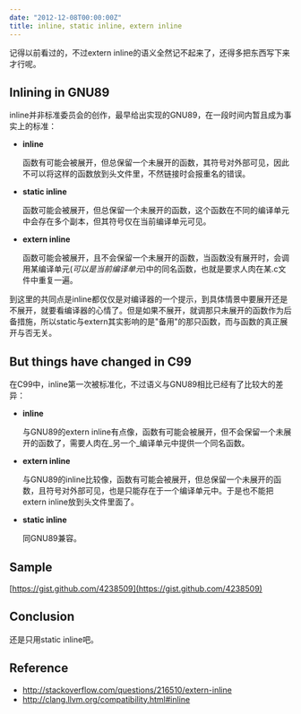 ```yaml
---
date: "2012-12-08T00:00:00Z"
title: inline, static inline, extern inline
---
```


记得以前看过的，不过extern inline的语义全然记不起来了，还得多把东西写下来才行呢。

## Inlining in GNU89

inline并非标准委员会的创作，最早给出实现的GNU89，在一段时间内暂且成为事实上的标准：

+ **inline**

  函数有可能会被展开，但总保留一个未展开的函数，其符号对外部可见，因此不可以将这样的函数放到头文件里，不然链接时会报重名的错误。

+ **static inline**

  函数可能会被展开，但总保留一个未展开的函数，这个函数在不同的编译单元中会存在多个副本，但其符号仅在当前编译单元可见。

+ **extern inline**

  函数可能会被展开，且不会保留一个未展开的函数，当函数没有展开时，会调用某编译单元(_可以是当前编译单元_)中的同名函数，也就是要求人肉在某.c文件中重复一遍。

到这里的共同点是inline都仅仅是对编译器的一个提示，到具体情景中要展开还是不展开，就要看编译器的心情了。但是如果不展开，就调那只未展开的函数作为后备措施，所以static与extern其实影响的是"备用"的那只函数，而与函数的真正展开与否无关。

## But things have changed in C99

在C99中，inline第一次被标准化，不过语义与GNU89相比已经有了比较大的差异：

+ **inline**

  与GNU89的extern inline有点像，函数有可能会被展开，但不会保留一个未展开的函数了，需要人肉在_另一个_编译单元中提供一个同名函数。

+ **extern inline**

  与GNU89的inline比较像，函数有可能会被展开，但总保留一个未展开的函数，且符号对外部可见，也是只能存在于一个编译单元中。于是也不能把extern inline放到头文件里面了。

+ **static inline**

  同GNU89兼容。

## Sample

[https://gist.github.com/4238509](https://gist.github.com/4238509)

## Conclusion

还是只用static inline吧。

## Reference

+ http://stackoverflow.com/questions/216510/extern-inline
+ http://clang.llvm.org/compatibility.html#inline

